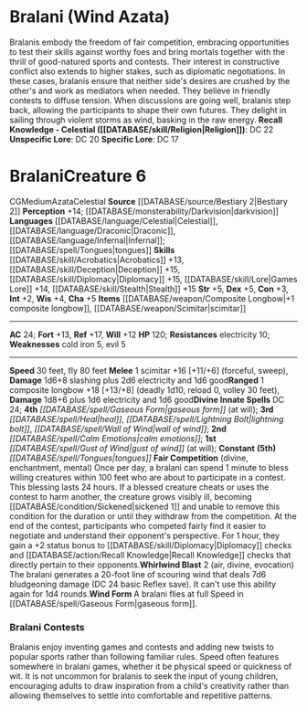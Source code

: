 ﻿---
ac: '24'
alignment: CG
all_resistance: null
burrow_speed: null
charisma: '+5'
climb_speed: null
constitution: '+3'
creature_ability:
- Fair Competition
- Whirlwind Blast
- Wind Form
creature_family: '[[DATABASE/monsterfamily/Azata|Azata]]'
dexterity: '+5'
element: null
fly_speed: '80'
fortitude: '+13'
hardness: null
hp: '120'
id: '559'
immunity: null
intelligence: '+2'
land_speed: '30'
language:
- '[[DATABASE/language/Celestial|Celestial]]'
- '[[DATABASE/language/Draconic|Draconic]]'
- '[[DATABASE/language/Infernal|Infernal]] ; [[DATABASE/spell/Tongues|tongues]]'
level: '6'
max_speed: '80'
name: Bralani
perception: '+14'
rarity: Common
reflex: '+17'
resistance:
- electricity 10
rus_type_level: null
school: null
sense:
- '[[DATABASE/monsterability/Darkvision|darkvision]]'
size: Medium
skill:
- '[[DATABASE/skill/Acrobatics|Acrobatics]] +13'
- '[[DATABASE/skill/Deception|Deception]] +15'
- '[[DATABASE/skill/Diplomacy|Diplomacy]] +15'
- '[[DATABASE/skill/Lore|Games Lore]] +14'
- '[[DATABASE/skill/Stealth|Stealth]] +15'
source: '[[DATABASE/source/Bestiary 2|Bestiary 2]]'
speed:
- 30 feet
- fly 80 feet
spell:
- '[[DATABASE/spell/Calm Emotions|Calm Emotions]]'
- '[[DATABASE/spell/Gaseous Form|Gaseous Form]]'
- '[[DATABASE/spell/Gust of Wind|Gust of Wind]]'
- '[[DATABASE/spell/Heal|Heal]]'
- '[[DATABASE/spell/Lightning Bolt|LightningBolt]]'
- '[[DATABASE/spell/Tongues|Tongues]]'
- '[[DATABASE/spell/Wall of Wind|Wall of Wind]]'
strength: '+5'
strength_req: '5'
strongest_save:
- Reflex
swim_speed: null
trait:
- '[[DATABASE/trait/Azata|Azata]]'
- '[[DATABASE/trait/Celestial|Celestial]]'
type: Creature
vision: Darkvision
weakest_save:
- Will
weakness:
- cold iron 5
- evil 5
will: '+12'
wisdom: '+4'

---
# Bralani (Wind Azata)

Bralanis embody the freedom of fair competition, embracing opportunities to test their skills against worthy foes and bring mortals together with the thrill of good-natured sports and contests. Their interest in constructive conflict also extends to higher stakes, such as diplomatic negotiations. In these cases, bralanis ensure that neither side's desires are crushed by the other's and work as mediators when needed. They believe in friendly contests to diffuse tension. When discussions are going well, bralanis step back, allowing the participants to shape their own futures. They delight in sailing through violent storms as wind, basking in the raw energy.
**Recall Knowledge - Celestial ([[DATABASE/skill/Religion|Religion]])**: DC 22
**Unspecific Lore**: DC 20
**Specific Lore**: DC 17

# Bralani<span class="item-type">Creature 6</span>

<span class="trait-alignment item-trait">CG</span><span class="trait-size item-trait">Medium</span><span class="item-trait">Azata</span><span class="item-trait">Celestial</span>
**Source** [[DATABASE/source/Bestiary 2|Bestiary 2]] 
**Perception** +14; [[DATABASE/monsterability/Darkvision|darkvision]]
**Languages** [[DATABASE/language/Celestial|Celestial]], [[DATABASE/language/Draconic|Draconic]], [[DATABASE/language/Infernal|Infernal]]; [[DATABASE/spell/Tongues|tongues]]
**Skills** [[DATABASE/skill/Acrobatics|Acrobatics]] +13, [[DATABASE/skill/Deception|Deception]] +15, [[DATABASE/skill/Diplomacy|Diplomacy]] +15, [[DATABASE/skill/Lore|Games Lore]] +14, [[DATABASE/skill/Stealth|Stealth]] +15
**Str** +5, **Dex** +5, **Con** +3, **Int** +2, **Wis** +4, **Cha** +5
**Items** [[DATABASE/weapon/Composite Longbow|+1 composite longbow]], [[DATABASE/weapon/Scimitar|scimitar]]

---
**AC** 24; **Fort** +13, **Ref** +17, **Will** +12
**HP** 120; **Resistances** electricity 10; **Weaknesses** cold iron 5, evil 5

---
**Speed** 30 feet, fly 80 feet
<span class="in-box-ability">**Melee** <span class="action-icon">1</span> scimitar +16 [+11/+6] (forceful, sweep), **Damage** 1d6+8 slashing plus 2d6 electricity and 1d6 good</span><span class="in-box-ability">**Ranged** <span class="action-icon">1</span> composite longbow +18 [+13/+8] (deadly 1d10, reload 0, volley 30 feet), **Damage** 1d8+6 plus 1d6 electricity and 1d6 good</span>**Divine Innate Spells** DC 24; **4th** _[[DATABASE/spell/Gaseous Form|gaseous form]]_ (at will); **3rd** _[[DATABASE/spell/Heal|heal]]_, _[[DATABASE/spell/Lightning Bolt|lightning bolt]]_, _[[DATABASE/spell/Wall of Wind|wall of wind]]_; **2nd** _[[DATABASE/spell/Calm Emotions|calm emotions]]_; **1st** _[[DATABASE/spell/Gust of Wind|gust of wind]]_ (at will); **Constant** **(5th)** _[[DATABASE/spell/Tongues|tongues]]_
<span class="in-box-ability">**Fair Competition** (divine, enchantment, mental) Once per day, a bralani can spend 1 minute to bless willing creatures within 100 feet who are about to participate in a contest. This blessing lasts 24 hours. If a blessed creature cheats or uses the contest to harm another, the creature grows visibly ill, becoming [[DATABASE/condition/Sickened|sickened 1]] and unable to remove this condition for the duration or until they withdraw from the competition. At the end of the contest, participants who competed fairly find it easier to negotiate and understand their opponent's perspective. For 1 hour, they gain a +2 status bonus to [[DATABASE/skill/Diplomacy|Diplomacy]] checks and [[DATABASE/action/Recall Knowledge|Recall Knowledge]] checks that directly pertain to their opponents.</span><span class="in-box-ability">**Whirlwind Blast** <span class="action-icon">2</span> (air, divine, evocation) The bralani generates a 20-foot line of scouring wind that deals 7d6 bludgeoning damage (DC 24 basic Reflex save). It can't use this ability again for 1d4 rounds.</span><span class="in-box-ability">**Wind Form** A bralani flies at full Speed in [[DATABASE/spell/Gaseous Form|gaseous form]].</span>

###  Bralani Contests

Bralanis enjoy inventing games and contests and adding new twists to popular sports rather than following familiar rules. Speed often features somewhere in bralani games, whether it be physical speed or quickness of wit. It is not uncommon for bralanis to seek the input of young children, encouraging adults to draw inspiration from a child's creativity rather than allowing themselves to settle into comfortable and repetitive patterns.